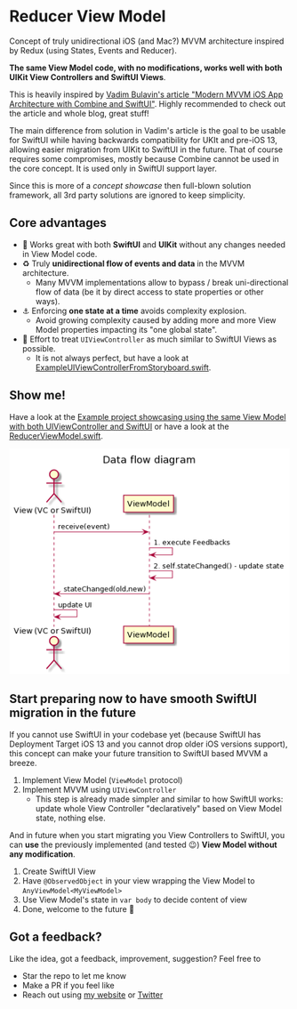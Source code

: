# Reducer View Model

Concept of truly unidirectional iOS (and Mac?) MVVM architecture inspired by Redux (using States, Events and Reducer).

**The same View Model code, with no modifications, works well with both UIKit View Controllers and SwiftUI Views**.

This is heavily inspired by [Vadim Bulavin's article "Modern MVVM iOS App Architecture with Combine and SwiftUI"](https://www.vadimbulavin.com/modern-mvvm-ios-app-architecture-with-combine-and-swiftui/). Highly recommended to check out the article and whole blog, great stuff!

The main difference from solution in Vadim's article is the goal to be usable for SwiftUI while having backwards compatibility for UKIt and pre-iOS 13, allowing easier migration from UIKit to SwiftUI in the future. That of course requires some compromises, mostly because Combine cannot be used in the core concept. It is used only in SwiftUI support layer.

Since this is more of a _concept showcase_ then full-blown solution framework, all 3rd party solutions are ignored to keep simplicity.


## Core advantages

- 🤝 Works great with both **SwiftUI** and **UIKit** without any changes needed in View Model code.
- ♻️ Truly **unidirectional flow of events and data** in the MVVM architecture.
    - Many MVVM implementations allow to bypass / break uni-directional flow of data (be it by direct access to state properties or other ways).
- ⚓️ Enforcing **one state at a time** avoids complexity explosion.
    - Avoid growing complexity caused by adding more and more View Model properties impacting its "one global state".
- 💪 Effort to treat `UIViewController` as much similar to SwiftUI Views as possible.
    - It is not always perfect, but have a look at [ExampleUIViewControllerFromStoryboard.swift](Example/ReducerViewModel/UI/ExampleUIViewControllerFromStoryboard.swift).


## Show me!

Have a look at the [Example project showcasing using the same View Model with both UIViewController and SwiftUI](Example) or have a look at the [ReducerViewModel.swift](ReducerViewModel.swift).

![Data flow diagram](docs/activity-diagram.png)


## Start preparing now to have smooth SwiftUI migration in the future

If you cannot use SwiftUI in your codebase yet (because SwiftUI has Deployment Target iOS 13 and you cannot drop older iOS versions support), this concept can make your future transition to SwiftUI based MVVM a breeze.

1. Implement View Model (`ViewModel` protocol)
2. Implement MVVM using `UIViewController`
    - This step is already made simpler and similar to how SwiftUI works: update whole View Controller "declaratively" based on View Model state, nothing else.

And in future when you start migrating you View Controllers to SwiftUI, you can **use** the previously implemented (and tested 😉) **View Model without any modification**.

1. Create SwiftUI View
2. Have `@ObservedObject` in your view wrapping the View Model to `AnyViewModel<MyViewModel>`
3. Use View Model's state in `var body` to decide content of view
4. Done, welcome to the future 🎉


## Got a feedback?

Like the idea, got a feedback, improvement, suggestion? Feel free to

- Star the repo to let me know
- Make a PR if you feel like
- Reach out using [my website](https://lukaskukacka.com) or [Twitter](https://twitter.com/lukaskukacka)